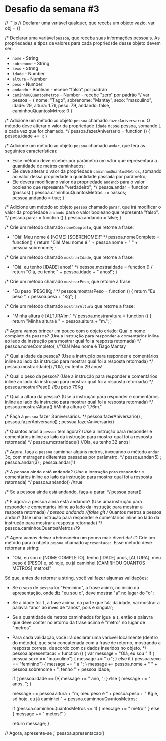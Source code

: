 # Desafio da semana #3

// ```js
// Declarar uma variável qualquer, que receba um objeto vazio.
var obj = {}

/*
Declarar uma variável `pessoa`, que receba suas informações pessoais.
As propriedades e tipos de valores para cada propriedade desse objeto devem ser:
- `nome` - String
- `sobrenome` - String
- `sexo` - String
- `idade` - Number
- `altura` - Number
- `peso` - Number
- `andando` - Boolean - recebe "falso" por padrão
- `caminhouQuantosMetros` - Number - recebe "zero" por padrão
*/
var pessoa = {
	nome: "Tiago",
	sobrenome: "Mantay",
	sexo: "masculino",
	idade: 29,
	altura: 1.76,
	peso: 79,
	andando: false,
	caminhouQuantosMetros: 0
}

/*
Adicione um método ao objeto `pessoa` chamado `fazerAniversario`. O método deve
alterar o valor da propriedade `idade` dessa pessoa, somando `1` a cada vez que
for chamado.
*/
pessoa.fazerAniversario = function () {
	pessoa.idade += 1;
}

/*
Adicione um método ao objeto `pessoa` chamado `andar`, que terá as seguintes
características:
- Esse método deve receber por parâmetro um valor que representará a quantidade
de metros caminhados;
- Ele deve alterar o valor da propriedade `caminhouQuantosMetros`, somando ao
valor dessa propriedade a quantidade passada por parâmetro;
- Ele deverá modificar o valor da propriedade `andando` para o valor
booleano que representa "verdadeiro";
*/
pessoa.andar = function (passos) {
	pessoa.caminhouQuantosMetros += passos;
	pessoa.andando = true;
}

/*
Adicione um método ao objeto `pessoa` chamado `parar`, que irá modificar o valor
da propriedade `andando` para o valor booleano que representa "falso".
*/
pessoa.parar = function () {
	pessoa.andando = false;
}


/*
Crie um método chamado `nomeCompleto`, que retorne a frase:
- "Olá! Meu nome é [NOME] [SOBRENOME]!"
*/
pessoa.nomeCompleto = function() {
	return "Olá! Meu nome é " + pessoa.nome + " " + pessoa.sobrenome;
}


/*
Crie um método chamado `mostrarIdade`, que retorne a frase:
- "Olá, eu tenho [IDADE] anos!"
*/
pessoa.mostrarIdade = function () {
        return "Olá, eu tenho " +  pessoa.idade + " anos!";
}


/*
Crie um método chamado `mostrarPeso`, que retorne a frase:
- "Eu peso [PESO]Kg."
*/
pessoa.mostrarPeso = function () {
        return "Eu peso " +  pessoa.peso + "Kg";
}

/*
Crie um método chamado `mostrarAltura` que retorne a frase:
- "Minha altura é [ALTURA]m."
*/
pessoa.mostrarAltura = function () {
        return "Minha altura é " +  pessoa.altura + "m.";
}

/*
Agora vamos brincar um pouco com o objeto criado:
Qual o nome completo da pessoa? (Use a instrução para responder e comentários
inline ao lado da instrução para mostrar qual foi a resposta retornada)
*/
pessoa.nomeCompleto() //"Olá! Meu nome é Tiago Mantay

/*
Qual a idade da pessoa? (Use a instrução para responder e comentários
inline ao lado da instrução para mostrar qual foi a resposta retornada)
*/ 
pessoa.mostrarIdade() //Olá, eu tenho 29 anos!

/*
Qual o peso da pessoa? (Use a instrução para responder e comentários
inline ao lado da instrução para mostrar qual foi a resposta retornada)
*/
pessoa.mostrarPeso()  //Eu peso 79Kg


/*
Qual a altura da pessoa? (Use a instrução para responder e comentários
inline ao lado da instrução para mostrar qual foi a resposta retornada)
*/
pessoa.mostrarAltura() //Minha altura é 1.76m."

/*
Faça a `pessoa` fazer 3 aniversários.
*/
pessoa.fazerAniversario() ; pessoa.fazerAniversario() ; pessoa.fazerAniversario()

/*
Quantos anos a `pessoa` tem agora? (Use a instrução para responder e
comentários inline ao lado da instrução para mostrar qual foi a resposta
retornada)
*/
pessoa.mostrarIdade() //Ola, eu tenho 32 anos!

/*
Agora, faça a `pessoa` caminhar alguns metros, invocando o método `andar` 3x,
com metragens diferentes passadas por parâmetro.
*/
pessoa.andar(5) ; pessoa.andar(3) ; pessoa.andar(1)

/*
A pessoa ainda está andando? (Use a instrução para responder e comentários
inline ao lado da instrução para mostrar qual foi a resposta retornada)
*/
pessoa.andando() //true

/*
Se a pessoa ainda está andando, faça-a parar.
*/
pessoa.parar()

/*
E agora: a pessoa ainda está andando? (Use uma instrução para responder e
comentários inline ao lado da instrução para mostrar a resposta retornada)
*/
pessoa.andando //false
git 
/*
Quantos metros a pessoa andou? (Use uma instrução para responder e comentários
inline ao lado da instrução para mostrar a resposta retornada)
*/
pessoa.caminhouQuantosMetros //9

/*
Agora vamos deixar a brincadeira um pouco mais divertida! :D
Crie um método para o objeto `pessoa` chamado `apresentacao`. Esse método deve
retornar a string:
- "Olá, eu sou o [NOME COMPLETO], tenho [IDADE] anos, [ALTURA], meu peso é [PESO] e, só hoje, eu já caminhei [CAMINHOU QUANTOS METROS] metros!"

Só que, antes de retornar a string, você vai fazer algumas validações:
- Se o `sexo` de `pessoa` for "Feminino", a frase acima, no início da
apresentação, onde diz "eu sou o", deve mostrar "a" no lugar do "o";
- Se a idade for `1`, a frase acima, na parte que fala da idade, vai mostrar a
palavra "ano" ao invés de "anos", pois é singular;
- Se a quantidade de metros caminhados for igual a `1`, então a palavra que
deve conter no retorno da frase acima é "metro" no lugar de "metros".
- Para cada validação, você irá declarar uma variável localmente (dentro do
método), que será concatenada com a frase de retorno, mostrando a resposta
correta, de acordo com os dados inseridos no objeto.
*/
pessoa.apresentacao = function () {
    var message = "Olá, eu sou " 
    if ( pessoa.sexo == "masculino") {
        message += " o ";
    } else if ( pessoa.sexo == "feminino") {
        message += " a ";
    }
    message += pessoa.nome + " " + pessoa.sobrenome + ", tenho " + pessoa.idade;
    
    if ( pessoa.idade == 1){
        message += " ano, ";
    } else {
        message += " anos, ";
    }
    
    message += pessoa.altura + "m, meu peso é " + pessoa.peso + " Kg e, só hoje, eu já caminhei " + pessoa.caminhouQuantosMetros;
    
    if (pessoa.caminhouQuantosMetros <= 1) {
        message += " metro!" 
    } else {
        message += " metros!" 
    }
    
    return message;
}


// Agora, apresente-se ;)
pessoa.apresentacao()
```
